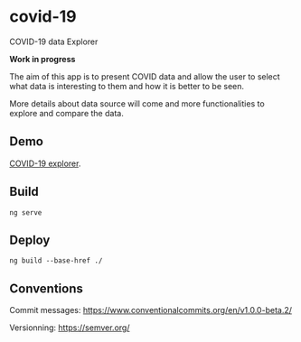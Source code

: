 # covid-19
COVID-19 data Explorer

**Work in progress**

The aim of this app is to present COVID data and allow the user to select what data is interesting to them and how it is better to be seen.

More details about data source will come and more functionalities to explore and compare the data.

## Demo

[COVID-19 explorer](http://vincentperrin.com/covid/).

## Build

<code>ng serve</code>

## Deploy

<code>ng build --base-href ./</code>

## Conventions
Commit messages:
https://www.conventionalcommits.org/en/v1.0.0-beta.2/

Versionning:
https://semver.org/

